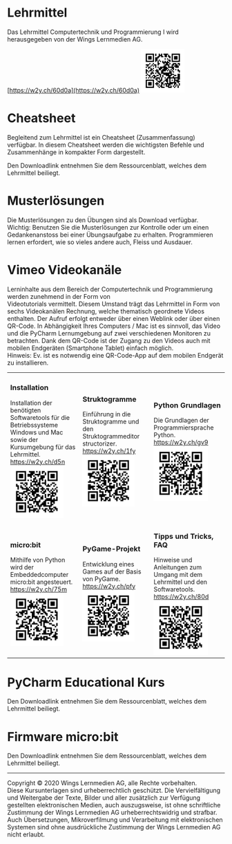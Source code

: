 # Lehrmittel
Das Lehrmittel Computertechnik und Programmierung I wird herausgegeben von der Wings Lernmedien AG.

[https://w2y.ch/60d0a](https://w2y.ch/60d0a)
<img src="img/wings_cup_link.png" width="20%">

# Cheatsheet
Begleitend zum Lehrmittel ist ein Cheatsheet (Zusammenfassung) verfügbar. In diesem
Cheatsheet werden die wichtigsten Befehle und Zusammenhänge in kompakter Form dargestellt.
  
Den Downloadlink entnehmen Sie dem Ressourcenblatt, welches dem Lehrmittel beiliegt.

# Musterlösungen
Die Musterlösungen zu den Übungen sind als Download verfügbar.  
Wichtig: Benutzen Sie die Musterlösungen zur Kontrolle oder um einen Gedankenanstoss bei einer
Übungsaufgabe zu erhalten. Programmieren lernen erfordert, wie so vieles andere auch, Fleiss und Ausdauer.  

# Vimeo Videokanäle
Lerninhalte aus dem Bereich der Computertechnik und Programmierung werden zunehmend in der Form von   
Videotutorials vermittelt. Diesem Umstand trägt das Lehrmittel in Form von sechs Videokanälen Rechnung,  welche
thematisch geordnete Videos enthalten. Der Aufruf erfolgt entweder über einen Weblink oder über einen QR-Code.
In Abhängigkeit Ihres Computers / Mac ist es sinnvoll, das Video und die PyCharm Lernumgebung auf zwei verschiedenen
Monitoren zu betrachten. Dank dem QR-Code ist der Zugang zu den Videos auch mit mobilen Endgeräten (Smartphone
Tablet) einfach möglich.  
Hinweis: Ev. ist es notwendig eine QR-Code-App auf dem mobilen Endgerät zu installieren.
  
<table style="width:100%">
  <tr>
    <td><h3>Installation</h3>Installation der benötigten Softwaretools für die Betriebssysteme Windows und Mac sowie der Kursumgebung für das Lehrmittel.<br> <a href="https://w2y.ch/d5n">https://w2y.ch/d5n</a><br> <img src="img/vimeo_praesentation_installation.png" width="80%"></td>
    <td><h3>Struktogramme</h3>Einführung in die Struktogramme und den Struktogrammeditor structorizer.<br> <a href="https://w2y.ch/1fy">https://w2y.ch/1fy</a><br> <img src="img/vimeo_praesentation_struktogramme.png" width="80%"></td>
    <td><h3>Python Grundlagen</h3>Die Grundlagen der Programmiersprache Python.<br> <a href="https://w2y.ch/gv9">https://w2y.ch/gv9</a><br> <img src="img/vimeo_praesentation_python_grundlagen.png" width="80%"></td>
  </tr>
  <tr>   
    <td><h3>micro:bit</h3>Mithilfe von Python wird der Embeddedcomputer micro:bit angesteuert.<br> <a href="https://w2y.ch/75m">https://w2y.ch/75m</a><br> <img src="img/vimeo_praesentation_microbit.png" width="80%"></td>
    <td><h3>PyGame-Projekt</h3>Entwicklung eines Games auf der Basis von PyGame.<br><a href="https://w2y.ch/pfy">https://w2y.ch/pfy</a><br> <img src="img/vimeo_praesentation_pygame_projekt.png" width="80%"></td>
    <td><h3>Tipps und Tricks, FAQ</h3>Hinweise und Anleitungen zum Umgang mit dem Lehrmittel und den Softwaretools.<br> <a href="https://w2y.ch/80d">https://w2y.ch/80d</a><br> <img src="img/vimeo_praesentation_tipps_und_trick_faq.png" width="80%"></td>
  </tr>
</table>

# PyCharm Educational Kurs
Den Downloadlink entnehmen Sie dem Ressourcenblatt, welches dem Lehrmittel beiliegt.

# Firmware micro:bit
Den Downloadlink entnehmen Sie dem Ressourcenblatt, welches dem Lehrmittel beiliegt.

---
Copyright © 2020 Wings Lernmedien AG, alle Rechte vorbehalten.  
Diese Kursunterlagen sind urheberrechtlich geschützt. Die Vervielfältigung und Weitergabe der Texte,
Bilder und aller zusätzlich zur Verfügung gestellten elektronischen Medien, auch auszugsweise, ist ohne
schriftliche Zustimmung der Wings Lernmedien AG urheberrechtswidrig und strafbar.  
Auch Übersetzungen, Mikroverfilmung und Verarbeitung mit elektronischen Systemen sind ohne
ausdrückliche Zustimmung der Wings Lernmedien AG nicht erlaubt.
